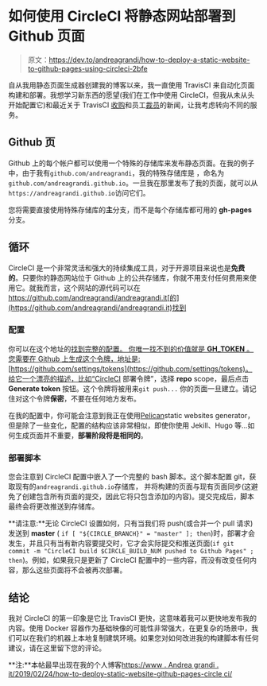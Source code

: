 # 如何使用 CircleCI 将静态网站部署到 Github 页面

> 原文：<https://dev.to/andreagrandi/how-to-deploy-a-static-website-to-github-pages-using-circleci-2bfe>

自从我用静态页面生成器创建我的博客以来，我一直使用 TravisCI 来自动化页面构建和部署。我想学习新东西的愿望(我们在工作中使用 CircleCI，但我从未从头开始配置它)和最近关于
TravisCI [收购](https://blog.travis-ci.com/2019-01-23-travis-ci-joins-idera-inc)和员工[裁员](https://twitter.com/alicegoldfuss/status/1098604563664420865)的新闻，让我考虑转向不同的服务。

## Github 页

Github 上的每个帐户都可以使用一个特殊的存储库来发布静态页面。在我的例子中，由于我有`github.com/andreagrandi`，我的特殊存储库是
，命名为`github.com/andreagrandi.github.io`。一旦我在那里发布了我的页面，就可以从`https://andreagrandi.github.io`访问它们。

您将需要直接使用特殊存储库的**主**分支，而不是每个存储库都可用的 **gh-pages** 分支。

## 循环

CircleCI 是一个非常灵活和强大的持续集成工具，对于开源项目来说也是**免费的**。只要你的静态网站位于 Github 上的公共存储库，你就不用支付任何费用来使用它。就我而言，这个网站的源代码可以在 https://github.com/andreagrandi/andreagrandi.it[的](https://github.com/andreagrandi/andreagrandi.it)找到

### 配置

你可以在这个地址的[找到完整的配置。
你唯一找不到的价值就是 **GH_TOKEN** 。您需要在 Github 上生成这个令牌，地址是:](https://github.com/andreagrandi/andreagrandi.it/blob/master/.circleci/config.yml)[https://github.com/settings/tokens](https://github.com/settings/tokens)。给它一个漂亮的描述，比如“CircleCI 部署令牌”，选择 **repo** scope，最后点击 **Generate token** 按钮。这个令牌将被用来`git push...`
你的页面一旦建立。请记住对这个令牌**保密**，不要在任何地方发布。

在我的配置中，你可能会注意到我正在使用[Pelican](https://blog.getpelican.com/)static websites generator，但是除了一些变化，配置的结构应该非常相似，即使你使用 Jekill、Hugo 等...如何生成页面并不重要，**部署阶段将是相同的**。

### 部署脚本

您会注意到 CircleCI 配置中嵌入了一个完整的 bash 脚本。这个脚本配置 git，获取现有的`andreagrandi.github.io`存储库，
并将构建的页面与现有页面同步(这避免了创建包含所有页面的提交，因此它将只包含添加的内容)。提交完成后，脚本最终会将更改推送到存储库。

**请注意:**无论 CircleCI 设置如何，只有当我们将 push(或合并一个 pull 请求)发送到 **master** ( `if [ "${CIRCLE_BRANCH}" = "master" ]; then`)时，部署才会发生，并且只有当有新内容要提交时，它才会实际提交和推送页面(`if git commit -m "CircleCI build $CIRCLE_BUILD_NUM pushed to Github Pages" ; then`)。例如，如果我只是更新了 CircleCI 配置中的一些内容，而没有改变任何内容，那么这些页面将不会被再次部署。

## 结论

我对 CircleCI 的第一印象是它比 TravisCI 更快，这意味着我可以更快地发布我的内容。使用 Docker 容器作为基础映像的可能性非常强大，在更复杂的场景中，我们可以在我们的机器上本地复制建筑环境。如果您对如何改进我的构建脚本有任何建议，请在这里留下您的评论。

**注:**本帖最早出现在我的个人博客[https://www . Andrea grandi . it/2019/02/24/how-to-deploy-static-website-github-pages-circle ci/](https://www.andreagrandi.it/2019/02/24/how-to-deploy-static-website-github-pages-circleci/)